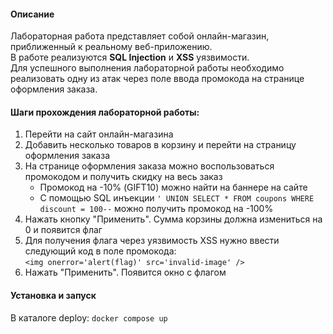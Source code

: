 #### Описание

Лабораторная работа представляет собой онлайн-магазин, приближенный к реальному веб-приложению.
<br>
В работе реализуются **SQL Injection** и **XSS** уязвимости.
<br>
Для успешного выполнения лабораторной работы необходимо реализовать одну из атак через поле ввода промокода на странице оформления заказа.

#### Шаги прохождения лабораторной работы:

1. Перейти на сайт онлайн-магазина
2. Добавить несколько товаров в корзину и перейти на страницу оформления заказа
3. На странице оформления заказа можно воспользоваться промокодом и получить скидку на весь заказ
   - Промокод на -10% (GIFT10) можно найти на баннере на сайте
   - С помощью SQL инъекции `' UNION SELECT * FROM coupons WHERE discount = 100--` можно получить промокод на -100%
4. Нажать кнопку "Применить". Сумма корзины должна измениться на 0 и появится флаг
5. Для получения флага через уязвимость XSS нужно ввести следующий код в поле промокода: <br>`<img onerror='alert(flag)' src='invalid-image' />`
6. Нажать "Применить". Появится окно с флагом

#### Установка и запуск

В каталоге deploy: `docker compose up`
